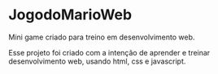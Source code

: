 # JogodoMarioWeb
Mini game criado para treino em desenvolvimento web.

Esse projeto foi criado com a intenção de aprender e treinar desenvolvimento web, usando html, css e javascript.